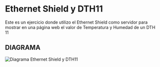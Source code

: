 # Ethernet Shield y DTH11

Este es un ejercicio donde utilizo el Ethernet Shield como servidor para mostrar en una página web el valor de Temperatura y Humedad de un DTH 11

DIAGRAMA
--------
![Diagrama Ethernet Shield y DTH11](https://github.com/gunhack/EjerciciosArduino/blob/master/imagenes/EthernetShield_DTH11.PNG)